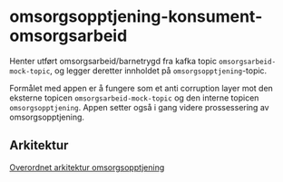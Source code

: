 # omsorgsopptjening-konsument-omsorgsarbeid
Henter utført omsorgsarbeid/barnetrygd fra kafka topic ```omsorgsarbeid-mock-topic```, og legger deretter innholdet
på ```omsorgsopptjening```-topic.

Formålet med appen er å fungere som et anti corruption layer mot den eksterne topicen ```omsorgsarbeid-mock-topic``` og
den interne topicen  ```omsorgsopptjening```.
Appen setter også i gang videre prossessering av omsorgsopptjening.

## Arkitektur
[Overordnet arkitektur omsorgsopptjening](https://confluence.adeo.no/x/Gl_qHg)
